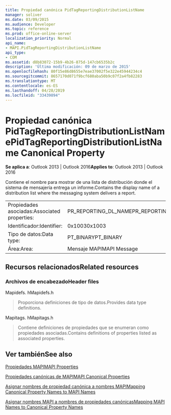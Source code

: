 ```yaml
---
title: Propiedad canónica PidTagReportingDistributionListName
manager: soliver
ms.date: 03/09/2015
ms.audience: Developer
ms.topic: reference
ms.prod: office-online-server
localization_priority: Normal
api_name:
- MAPI.PidTagReportingDistributionListName
api_type:
- COM
ms.assetid: d8b83072-15b9-4b26-875d-147cb6535b2c
description: 'Última modificación: 09 de marzo de 2015'
ms.openlocfilehash: 80f15e86d8655e7eae37002f5e322e45944234c4
ms.sourcegitcommit: 8657170d071f9bcf680aba50b9c07f2a4fb82283
ms.translationtype: MT
ms.contentlocale: es-ES
ms.lasthandoff: 04/28/2019
ms.locfileid: "33439894"
---
```

# <a name="pidtagreportingdistributionlistname-canonical-property"></a><span data-ttu-id="35fb7-103">Propiedad canónica PidTagReportingDistributionListName</span><span class="sxs-lookup"><span data-stu-id="35fb7-103">PidTagReportingDistributionListName Canonical Property</span></span>

  
  
<span data-ttu-id="35fb7-104">**Se aplica a**: Outlook 2013 | Outlook 2016</span><span class="sxs-lookup"><span data-stu-id="35fb7-104">**Applies to**: Outlook 2013 | Outlook 2016</span></span> 
  
<span data-ttu-id="35fb7-105">Contiene el nombre para mostrar de una lista de distribución donde el sistema de mensajería entrega un informe.</span><span class="sxs-lookup"><span data-stu-id="35fb7-105">Contains the display name of a distribution list where the messaging system delivers a report.</span></span>
  
|||
|:-----|:-----|
|<span data-ttu-id="35fb7-106">Propiedades asociadas:</span><span class="sxs-lookup"><span data-stu-id="35fb7-106">Associated properties:</span></span>  <br/> |<span data-ttu-id="35fb7-107">PR_REPORTING_DL_NAME</span><span class="sxs-lookup"><span data-stu-id="35fb7-107">PR_REPORTING_DL_NAME</span></span>  <br/> |
|<span data-ttu-id="35fb7-108">Identificador:</span><span class="sxs-lookup"><span data-stu-id="35fb7-108">Identifier:</span></span>  <br/> |<span data-ttu-id="35fb7-109">0x1003</span><span class="sxs-lookup"><span data-stu-id="35fb7-109">0x1003</span></span>  <br/> |
|<span data-ttu-id="35fb7-110">Tipo de datos:</span><span class="sxs-lookup"><span data-stu-id="35fb7-110">Data type:</span></span>  <br/> |<span data-ttu-id="35fb7-111">PT_BINARY</span><span class="sxs-lookup"><span data-stu-id="35fb7-111">PT_BINARY</span></span>  <br/> |
|<span data-ttu-id="35fb7-112">Área:</span><span class="sxs-lookup"><span data-stu-id="35fb7-112">Area:</span></span>  <br/> |<span data-ttu-id="35fb7-113">Mensaje MAPI</span><span class="sxs-lookup"><span data-stu-id="35fb7-113">MAPI Message</span></span>  <br/> |
   
## <a name="related-resources"></a><span data-ttu-id="35fb7-114">Recursos relacionados</span><span class="sxs-lookup"><span data-stu-id="35fb7-114">Related resources</span></span>

### <a name="header-files"></a><span data-ttu-id="35fb7-115">Archivos de encabezado</span><span class="sxs-lookup"><span data-stu-id="35fb7-115">Header files</span></span>

<span data-ttu-id="35fb7-116">Mapidefs. h</span><span class="sxs-lookup"><span data-stu-id="35fb7-116">Mapidefs.h</span></span>
  
> <span data-ttu-id="35fb7-117">Proporciona definiciones de tipo de datos.</span><span class="sxs-lookup"><span data-stu-id="35fb7-117">Provides data type definitions.</span></span>
    
<span data-ttu-id="35fb7-118">Mapitags. h</span><span class="sxs-lookup"><span data-stu-id="35fb7-118">Mapitags.h</span></span>
  
> <span data-ttu-id="35fb7-119">Contiene definiciones de propiedades que se enumeran como propiedades asociadas.</span><span class="sxs-lookup"><span data-stu-id="35fb7-119">Contains definitions of properties listed as associated properties.</span></span>
    
## <a name="see-also"></a><span data-ttu-id="35fb7-120">Ver también</span><span class="sxs-lookup"><span data-stu-id="35fb7-120">See also</span></span>



[<span data-ttu-id="35fb7-121">Propiedades MAPI</span><span class="sxs-lookup"><span data-stu-id="35fb7-121">MAPI Properties</span></span>](mapi-properties.md)
  
[<span data-ttu-id="35fb7-122">Propiedades canónicas de MAPI</span><span class="sxs-lookup"><span data-stu-id="35fb7-122">MAPI Canonical Properties</span></span>](mapi-canonical-properties.md)
  
[<span data-ttu-id="35fb7-123">Asignar nombres de propiedad canónica a nombres MAPI</span><span class="sxs-lookup"><span data-stu-id="35fb7-123">Mapping Canonical Property Names to MAPI Names</span></span>](mapping-canonical-property-names-to-mapi-names.md)
  
[<span data-ttu-id="35fb7-124">Asignar nombres MAPI a nombres de propiedades canónicas</span><span class="sxs-lookup"><span data-stu-id="35fb7-124">Mapping MAPI Names to Canonical Property Names</span></span>](mapping-mapi-names-to-canonical-property-names.md)

